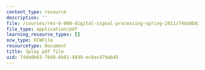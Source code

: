 ```yaml
---
content_type: resource
description: ''
file: /courses/res-6-008-digital-signal-processing-spring-2011/74da8b6376d86b814939ec8ac479ab45_KbfL3lVgag.pdf
file_type: application/pdf
learning_resource_types: []
ocw_type: OCWFile
resourcetype: Document
title: 3play pdf file
uid: 74da8b63-76d8-6b81-4939-ec8ac479ab45
---
```

